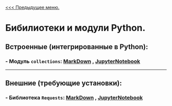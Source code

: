 [<<< Предыдущее меню.](https://github.com/s-alex-developer/My_Studies/blob/main/study_materials/Python/Python_study_materials.md)
# Бибилиотеки и модули Python.

## Встроенные (интегрированные в Python):
### - Модуль `collections`: [MarkDown](/study_materials/Python/Moduls_and_libraries/collections.md) , [JupyterNotebook](/study_materials/Python/Moduls_and_libraries/collections.ipynb)
***
## Внешние (требующие установки):
### - Библиотека `Requests`: [MarkDown](/study_materials/Python/Moduls_and_libraries/Requests.md) , [JupyterNotebook](/study_materials/Python/Moduls_and_libraries/Requests.ipynb)

